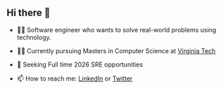 ## Hi there 👋

- 👨‍💻  Software engineer who wants to solve real-world problems using technology.

- 👨‍🎓  Currently pursuing Masters in Computer Science at [Virginia Tech](https://www.vt.edu/)

- 🎯 Seeking Full time 2026 SRE opportunities

- 📫  How to reach me: <a href="https://www.linkedin.com/in/vedant-mhatre/" target="_blank" rel="noopener noreferrer">LinkedIn</a> or <a href="https://twitter.com/VedantMhatre19" target="_blank" rel="noopener noreferrer">Twitter</a>
